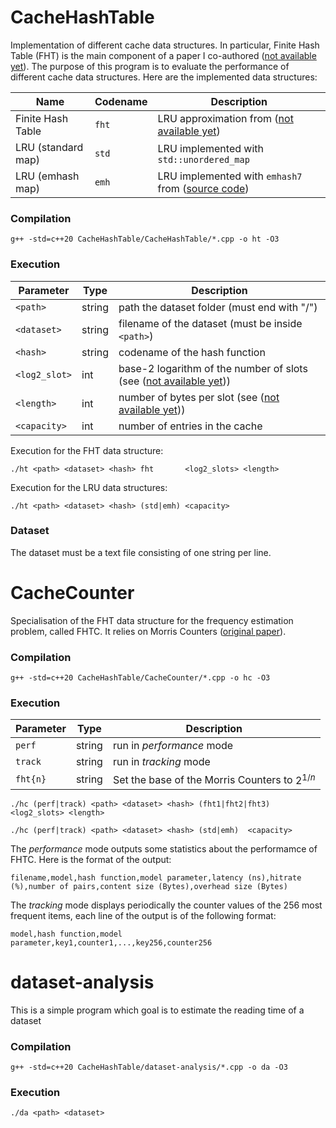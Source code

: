 # CacheHashTable

Implementation of different cache data structures. In particular, Finite Hash Table (FHT) is the main component of a paper I co-authored ([not available yet]()). The purpose of this program is to evaluate the performance of different cache data structures. Here are the implemented data structures:

| Name | Codename | Description
| - | - | - |
| Finite Hash Table | ```fht``` | LRU approximation from ([not available yet]())
| LRU (standard map) | ```std``` | LRU implemented with ```std::unordered_map```
| LRU (emhash map) | ```emh``` | LRU implemented with ```emhash7``` from ([source code](https://github.com/ktprime/emhash))

### Compilation

```g++ -std=c++20 CacheHashTable/CacheHashTable/*.cpp -o ht -O3```

### Execution

| Parameter | Type | Description |
| - | - | - |
| ```<path>``` | string | path the dataset folder (must end with "/") |
| ```<dataset>``` | string | filename of the dataset (must be inside ```<path>```) |
| ```<hash>``` | string | codename of the hash function |
| ```<log2_slot>``` | int | base-2 logarithm of the number of slots (see ([not available yet]())) |
| ```<length>``` | int | number of bytes per slot (see ([not available yet]())) |
| ```<capacity>``` | int | number of entries in the cache |

Execution for the FHT data structure:

 ```./ht <path> <dataset> <hash> fht       <log2_slots> <length>```

Execution for the LRU data structures:
 
 ```./ht <path> <dataset> <hash> (std|emh) <capacity>```

### Dataset

The dataset must be a text file consisting of one string per line.

# CacheCounter

Specialisation of the FHT data structure for the frequency estimation problem, called FHTC. It relies on Morris Counters ([original paper](https://dl.acm.org/doi/10.1145/359619.359627)).

### Compilation

```g++ -std=c++20 CacheHashTable/CacheCounter/*.cpp -o hc -O3```

### Execution

| Parameter | Type | Description |
| - | - | - |
| ```perf``` | string | run in _performance_ mode |
| ```track``` | string | run in _tracking_ mode |
| ```fht{n}``` | string | Set the base of the Morris Counters to $2^{1/n}$ |

```./hc (perf|track) <path> <dataset> <hash> (fht1|fht2|fht3) <log2_slots> <length>```

```./hc (perf|track) <path> <dataset> <hash> (std|emh)  <capacity>```

The _performance_ mode outputs some statistics about the performamce of FHTC. Here is the format of the output:

```filename,model,hash function,model parameter,latency (ns),hitrate (%),number of pairs,content size (Bytes),overhead size (Bytes)```

The _tracking_ mode displays periodically the counter values of the 256 most frequent items, each line of the output is of the following format:

```model,hash function,model parameter,key1,counter1,...,key256,counter256```

# dataset-analysis

This is a simple program which goal is to estimate the reading time of a dataset

### Compilation

```g++ -std=c++20 CacheHashTable/dataset-analysis/*.cpp -o da -O3```

### Execution

```./da <path> <dataset>```
